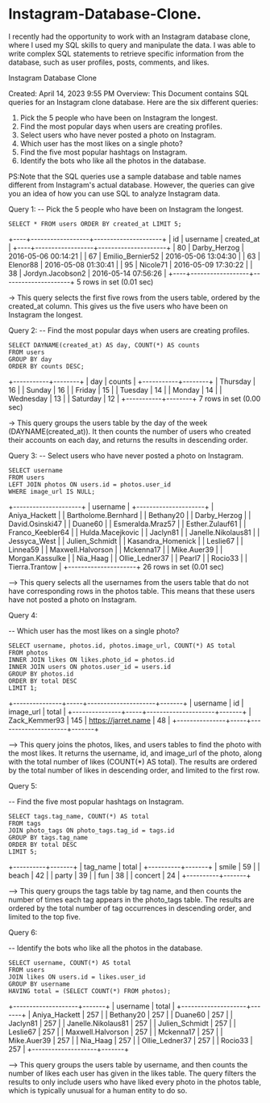 # Instagram-Database-Clone.
I recently had the opportunity to work with an Instagram database clone, where I used my SQL skills to query and manipulate the data. I was able to write complex SQL statements to retrieve specific information from the database, such as user profiles, posts, comments, and likes.


Instagram Database Clone

Created: April 14, 2023 9:55 PM
Overview:
This Document contains SQL queries for an Instagram clone database. Here are the six different queries:
1. Pick the 5 people who have been on Instagram the longest.
2. Find the most popular days when users are creating profiles.
3. Select users who have never posted a photo on Instagram.
4. Which user has the most likes on a single photo?
5. Find the five most popular hashtags on Instagram.
6. Identify the bots who like all the photos in the database.

PS:Note that the SQL queries use a sample database and table names different from Instagram's actual database. However, the queries can give you an idea of how you can use SQL to analyze Instagram data.

Query 1: 
--  Pick the 5 people who have been on Instagram the longest.
    
    SELECT * FROM users ORDER BY created_at LIMIT 5;

+----+------------------+---------------------+
| id | username         | created_at          |
+----+------------------+---------------------+
| 80 | Darby_Herzog     | 2016-05-06 00:14:21 |
| 67 | Emilio_Bernier52 | 2016-05-06 13:04:30 |
| 63 | Elenor88         | 2016-05-08 01:30:41 |
| 95 | Nicole71         | 2016-05-09 17:30:22 |
| 38 | Jordyn.Jacobson2 | 2016-05-14 07:56:26 |
+----+------------------+---------------------+
5 rows in set (0.01 sec)

   -> This query selects the first five rows from the users table, ordered by the created_at column. This gives us the five users who have been on Instagram the longest.


Query 2: 
--  Find the most popular days when users are creating profiles.

    SELECT DAYNAME(created_at) AS day, COUNT(*) AS counts
    FROM users
    GROUP BY day
    ORDER BY counts DESC;
    
+-----------+--------+
| day       | counts |
+-----------+--------+
| Thursday  |     16 |
| Sunday    |     16 |
| Friday    |     15 |
| Tuesday   |     14 |
| Monday    |     14 |
| Wednesday |     13 |
| Saturday  |     12 |
+-----------+--------+
7 rows in set (0.00 sec)

   -> This query groups the users table by the day of the week (DAYNAME(created_at)). It then counts the number of users who created their accounts on each day, and returns the results in descending order.


Query 3: 
--  Select users who have never posted a photo on Instagram.

    SELECT username
    FROM users
    LEFT JOIN photos ON users.id = photos.user_id
    WHERE image_url IS NULL;

+---------------------+
| username            |
+---------------------+
| Aniya_Hackett       |
| Bartholome.Bernhard |
| Bethany20           |
| Darby_Herzog        |
| David.Osinski47     |
| Duane60             |
| Esmeralda.Mraz57    |
| Esther.Zulauf61     |
| Franco_Keebler64    |
| Hulda.Macejkovic    |
| Jaclyn81            |
| Janelle.Nikolaus81  |
| Jessyca_West        |
| Julien_Schmidt      |
| Kasandra_Homenick   |
| Leslie67            |
| Linnea59            |
| Maxwell.Halvorson   |
| Mckenna17           |
| Mike.Auer39         |
| Morgan.Kassulke     |
| Nia_Haag            |
| Ollie_Ledner37      |
| Pearl7              |
| Rocio33             |
| Tierra.Trantow      |
+---------------------+
26 rows in set (0.01 sec)


   --> This query selects all the usernames from the users table that do not have corresponding rows in the photos table. This means that these users have not posted a photo on Instagram.


Query 4: 

--  Which user has the most likes on a single photo?

    SELECT username, photos.id, photos.image_url, COUNT(*) AS total
    FROM photos
    INNER JOIN likes ON likes.photo_id = photos.id
    INNER JOIN users ON photos.user_id = users.id
    GROUP BY photos.id
    ORDER BY total DESC
    LIMIT 1;
    
    
+---------------+-----+---------------------+-------+
| username      | id  | image_url           | total |
+---------------+-----+---------------------+-------+
| Zack_Kemmer93 | 145 | https://jarret.name |    48 |
+---------------+-----+---------------------+-------+


   --> This query joins the photos, likes, and users tables to find the photo with the most likes. It returns the username, id, and image_url of the photo, along with the total number of likes (COUNT(*) AS total). The results are ordered by the total number of likes in descending order, and limited to the first row.


Query 5: 

--  Find the five most popular hashtags on Instagram.

    SELECT tags.tag_name, COUNT(*) AS total
    FROM tags
    JOIN photo_tags ON photo_tags.tag_id = tags.id
    GROUP BY tags.tag_name
    ORDER BY total DESC
    LIMIT 5;
    
+----------+-------+
| tag_name | total |
+----------+-------+
| smile    |    59 |
| beach    |    42 |
| party    |    39 |
| fun      |    38 |
| concert  |    24 |
+----------+-------+


   --> This query groups the tags table by tag name, and then counts the number of times each tag appears in the photo_tags table. The results are ordered by the total number of tag occurrences in descending order, and limited to the top five.


Query 6: 

--  Identify the bots who like all the photos in the database.

    SELECT username, COUNT(*) AS total
    FROM users
    JOIN likes ON users.id = likes.user_id
    GROUP BY username
    HAVING total = (SELECT COUNT(*) FROM photos);

+--------------------+-------+
| username           | total |
+--------------------+-------+
| Aniya_Hackett      |   257 |
| Bethany20          |   257 |
| Duane60            |   257 |
| Jaclyn81           |   257 |
| Janelle.Nikolaus81 |   257 |
| Julien_Schmidt     |   257 |
| Leslie67           |   257 |
| Maxwell.Halvorson  |   257 |
| Mckenna17          |   257 |
| Mike.Auer39        |   257 |
| Nia_Haag           |   257 |
| Ollie_Ledner37     |   257 |
| Rocio33            |   257 |
+--------------------+-------+



   --> This query groups the users table by username, and then counts the number of likes each user has given in the likes table. The query filters the results to only include users who have liked every photo in the photos table, which is typically unusual for a human entity to do so.
